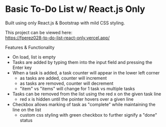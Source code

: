 # Basic To-Do List w/ React.js Only

Built using only React.js & Bootstrap with mild CSS styling.

This project can be viewed here:<br>
https://fperez028-to-do-list-react-only.vercel.app/

Features & Functionality<br>
- On load, list is empty
- Tasks are added by typing them into the input field and pressing the Enter key
- When a task is added, a task counter will appear in the lower left corner
    - as tasks are added, counter will increment
    - as tasks are removed, counter will decrement
    - "item" vs "items" will change for 1 task vs multiple tasks
- Tasks can be removed from the list using the red x on the given task line
    - red x is hidden until the pointer hovers over a given line
- Checkbox allows marking of task as "complete" while maintaining the line on the list
    - custom css styling with green checkbox to further signify a "done" status